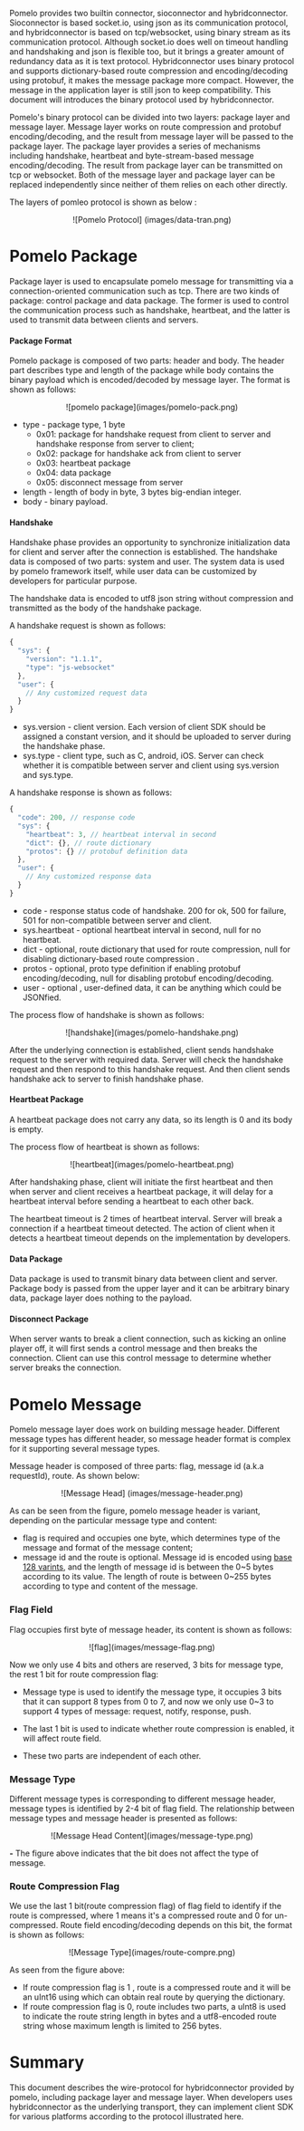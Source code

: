 Pomelo provides two builtin connector, sioconnector and hybridconnector. Sioconnector is based socket.io, using json as its communication protocol, and hybridconnector is based on tcp/websocket, using binary stream as its communication protocol. Although socket.io does well on timeout handling and handshaking and json is flexible too, but it brings a greater amount of redundancy data as it is text protocol. Hybridconnector uses binary protocol and supports dictionary-based route compression and encoding/decoding using protobuf, it makes the message package more compact. However, the message in the application layer is still json to keep compatibility. This document will introduces the binary protocol used by hybridconnector.

Pomelo's binary protocol can be divided into two layers: package layer and message layer. Message layer works on route compression and protobuf encoding/decoding, and the result from message layer will be passed to the package layer. The package layer provides a series of mechanisms including  handshake, heartbeat and byte-stream-based message encoding/decoding. The result from package layer can be transmitted on tcp or websocket. Both of the message layer and package layer can be replaced independently since neither of them relies on each other directly.

The layers of pomleo protocol is shown as below :

<center>
![Pomelo Protocol] (images/data-tran.png)
</center>

Pomelo Package
=======================

Package layer is used to encapsulate pomelo message for transmitting via a connection-oriented communication such as tcp. There are two kinds of package: control package and data package. The former is used to control the communication process such as handshake, heartbeat, and the latter is used to transmit data between clients and servers.

#### Package Format

Pomelo package is composed of two parts: header and body. The header part describes type and length of the package while body contains the binary payload which is encoded/decoded by message layer. The format is shown as follows:

<center>
![pomelo package](images/pomelo-pack.png)
</center>

* type - package type, 1 byte
    - 0x01: package for handshake request from client to server and handshake response from server to client;
    - 0x02: package for handshake ack from client to server
    - 0x03: heartbeat package
    - 0x04: data package 
    - 0x05: disconnect message from server 
* length - length of body in byte, 3 bytes big-endian integer.
* body - binary payload.

#### Handshake

Handshake phase provides an opportunity to synchronize initialization data for client and server after the connection is established. The handshake data is composed of two parts: system and user. The system data is used by pomelo framework itself, while user data can be customized by developers for particular purpose.

The handshake data is encoded to utf8 json string without compression and transmitted as the body of the handshake package.

A handshake request is shown as follows:

```javascript
{
  "sys": {
    "version": "1.1.1",
    "type": "js-websocket"
  },
  "user": {
    // Any customized request data
  }
}
```

* sys.version - client version. Each version of client SDK should be assigned a constant version, and it should be uploaded to server during the handshake phase. 
* sys.type - client type, such as C, android, iOS. Server can check whether it is compatible between server and client using sys.version and sys.type.

A handshake response is shown as follows:

```javascript
{
  "code": 200, // response code
  "sys": {
    "heartbeat": 3, // heartbeat interval in second
    "dict": {}, // route dictionary
    "protos": {} // protobuf definition data
  },
  "user": {
    // Any customized response data
  }
}
```

* code - response status code of handshake. 200 for ok, 500 for failure, 501 for non-compatible between server and client.
* sys.heartbeat - optional heartbeat interval in second, null for no heartbeat.
* dict - optional, route dictionary that used for route compression, null for disabling dictionary-based route compression .
* protos - optional, proto type definition if enabling protobuf encoding/decoding, null for disabling protobuf encoding/decoding.
* user - optional , user-defined data, it can be anything which could be JSONfied.

The process flow of handshake is shown as follows:

<center>
![handshake](images/pomelo-handshake.png)
</center>

After the underlying connection is established, client sends handshake request to the server with required data. Server will check the handshake request and then respond to this handshake request. And then client sends handshake ack to server to finish  handshake phase.

#### Heartbeat Package

A heartbeat package does not carry any data, so its length is 0 and its body is empty. 

The process flow of heartbeat is shown as follows:

<center>
![heartbeat](images/pomelo-heartbeat.png)
</center>

After handshaking phase, client will initiate the first heartbeat and then when server and client receives a heartbeat package, it will delay for a heartbeat interval before sending a heartbeat to each other back.

The heartbeat timeout is 2 times of heartbeat interval. Server will break a connection if a heartbeat timeout detected. The action of client when it detects a heartbeat timeout depends on the implementation by developers.

#### Data Package

Data package is used to transmit binary data between client and server. Package body is passed from the upper layer and it can be arbitrary binary data, package layer does nothing to the payload.

#### Disconnect Package

When server wants to break a client connection, such as kicking an online player off, it will first sends a control message  and then breaks the connection. Client can use this control message to determine whether server breaks the connection.

Pomelo Message
===================

Pomelo message layer does work on building message header. Different message types has different header, so message header format is complex for it supporting several message types. 

Message header is composed of three parts: flag, message id (a.k.a requestId), route. As shown below:

<center>
![Message Head] (images/message-header.png)
</center>

As can be seen from the figure, pomelo message header is variant, depending on the particular message type and content:

* flag is required and occupies one byte, which determines type of the message and format of the message content;
* message id and the route is optional. Message id is encoded using [base 128 varints](https://developers.google.com/protocol-buffers/docs/encoding#varints), and the length of message id is between the 0~5 bytes according to its value. The length of route is between 0~255 bytes according to type and content of the message.

### Flag Field 

Flag occupies first byte of message header, its content is shown as follows: 

<center>
![flag](images/message-flag.png)
</center>

Now we only use 4 bits and others are reserved, 3 bits for message type, the rest 1 bit for route compression flag:
* Message type is used to identify the message type, it occupies 3 bits  that it can support 8 types from 0 to 7, and now we only use 0~3 to support 4 types of message: request, notify, response, push.

* The last 1 bit is used to indicate whether route compression is enabled, it will affect route field.

* These two parts are independent of each other.

### Message Type

Different message types is corresponding to different message header, message types is identified by 2-4 bit of flag field. The relationship between message types and message header is presented as follows: 

<center>
![Message Head Content](images/message-type.png)
</center>

**-** The figure above indicates that the bit does not affect the type of message.

### Route Compression Flag

We use the last 1 bit(route compression flag) of flag field to identify if the route is compressed, where 1 means it's a compressed route and 0 for un-compressed. Route field encoding/decoding depends on this bit, the format is shown as follows:

<center>
![Message Type](images/route-compre.png)
</center>

As seen from the figure above:
* If route compression flag is 1 , route is a compressed route and it will be an uInt16 using which can obtain real route by querying the dictionary. 
* If route compression flag is 0, route includes two parts, a uInt8 is  used to indicate the route string length in bytes and a utf8-encoded route string whose maximum length is limited to 256 bytes.

Summary
=========

This document describes the wire-protocol for hybridconnector provided by pomelo, including package layer and message layer. When developers uses hybridconnector as the underlying transport, they can implement client SDK for various platforms according to the protocol illustrated here.
